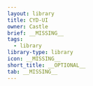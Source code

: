 ```yaml
---
layout: library
title: CYD-UI
owner: Castle
brief: __MISSING__
tags:
  - library
library-type: library
icon: __MISSING__
short_title: __OPTIONAL__
tab: __MISSING__
---
```

